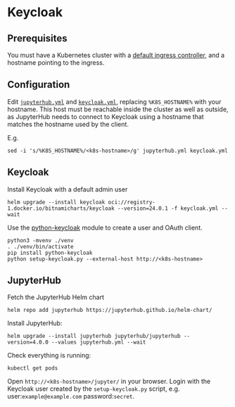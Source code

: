 # Keycloak

## Prerequisites

You must have a Kubernetes cluster with a [default ingress controller](https://kubernetes.io/docs/concepts/services-networking/ingress/), and a hostname pointing to the ingress.

## Configuration

Edit [`jupyterhub.yml`](./jupyterhub.yml) and [`keycloak.yml`](./keycloak.yml), replacing `%K8S_HOSTNAME%` with your hostname.
This host must be reachable inside the cluster as well as outside, as JupyterHub needs to connect to Keycloak using a hostname that matches the hostname used by the client.

E.g.

```
sed -i 's/%K8S_HOSTNAME%/<k8s-hostname>/g' jupyterhub.yml keycloak.yml
```

## Keycloak

Install Keycloak with a default admin user

```
helm upgrade --install keycloak oci://registry-1.docker.io/bitnamicharts/keycloak --version=24.0.1 -f keycloak.yml --wait
```

Use the [python-keycloak](https://github.com/marcospereirampj/python-keycloak) module to create a user and OAuth client.

```
python3 -mvenv ./venv
. ./venv/bin/activate
pip install python-keycloak
python setup-keycloak.py --external-host http://<k8s-hostname>
```

## JupyterHub

Fetch the JupyterHub Helm chart

```
helm repo add jupyterhub https://jupyterhub.github.io/helm-chart/
```

Install JupyterHub:

```
helm upgrade --install jupyterhub jupyterhub/jupyterhub --version=4.0.0 --values jupyterhub.yml --wait
```

Check everything is running:

```
kubectl get pods
```

Open `http://<k8s-hostname>/jupyter/` in your browser.
Login with the Keycloak user created by the `setup-keycloak.py` script, e.g. user:`example@example.com` password:`secret`.
